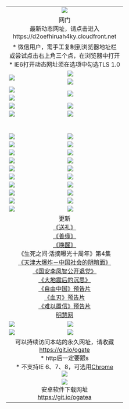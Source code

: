 ﻿<table>
  <tr></tr>
  <tr><td colspan=2 align=center><img src="https://cloud.githubusercontent.com/assets/11880933/13434984/f430fae2-e012-11e5-814f-c2df1e82b247.jpg" /></td></tr>
  <tr><td colspan=2 align=center>网门<br>最新动态网址，请点击进入
<br>https://d2oefhiruah4ky.cloudfront.net
    </td>
  </tr>
  <tr>
    <td colspan=2 align=center>* 微信用户，需手工复制到浏览器地址栏<br>或尝试点击右上角三个点，在浏览器中打开
    <br>* IE6打开动态网址须在选项中勾选TLS 1.0</td>
  </tr>
  <tr>
    <td rowspan=2><a href="https://d2oefhiruah4ky.cloudfront.net/ogUP.aspx?name=11DKC.mp4&list=11DKC" target="_blank"><img src="https://d2oefhiruah4ky.cloudfront.net/Up/11DKC1.jpg" /></a></td> 
    <td><div><a href="https://d2oefhiruah4ky.cloudfront.net/ogUP.aspx?name=LRWS.mp4&list=LRWS" target="_blank"><img src="https://d2oefhiruah4ky.cloudfront.net/Up/LRWS.jpg" /></a></td>
   </tr>
  <tr>
    <td><a href="https://d2oefhiruah4ky.cloudfront.net/ogNiceVedio.aspx" target="_blank"><img src="https://d2oefhiruah4ky.cloudfront.net/Up/11TGKDY.jpg" /></a></td>
  </tr>
  <tr>
    <td><a href="https://d2oefhiruah4ky.cloudfront.net/ogUP.aspx?name=JQR.mp4&count=2" target="_blank"><img src="https://d2oefhiruah4ky.cloudfront.net/Up/JQR.jpg" /></a></td>   
    <td rowspan=2><a href="https://d2oefhiruah4ky.cloudfront.net/ogUP.aspx?name=JP.mp4&count=9" target="_blank"><img src="https://d2oefhiruah4ky.cloudfront.net/Up/JP.jpg" /></td>
  </tr>
  <tr>
    <td><a href="https://d2oefhiruah4ky.cloudfront.net/ogUP.aspx?name=WH.mp4" target="_blank"><img src="https://d2oefhiruah4ky.cloudfront.net/Up/WH.jpg" /></a></td>
  </tr>
  <tr>
    <td><a href="https://d2oefhiruah4ky.cloudfront.net/ogUP.aspx?name=SSZJ.mp4&list=SSZJ" target="_blank"><img src="https://d2oefhiruah4ky.cloudfront.net/Up/SSZJ.jpg" /></a></td>
    <td><a href="https://d2oefhiruah4ky.cloudfront.net/ogUP.aspx?name=1XQK.mp4&count=13" target="_blank"><img src="https://d2oefhiruah4ky.cloudfront.net/Up/1XQK.jpg" /></a</td>
  </tr>
  <tr>
    <td><a href="https://d2oefhiruah4ky.cloudfront.net/ogUP.aspx?name=ZY.mp4&count=2015|16" target="_blank"><img src="https://d2oefhiruah4ky.cloudfront.net/Up/ZY.jpg" /></a</td>
    <td><a href="https://d2oefhiruah4ky.cloudfront.net/ogUP.aspx?name=XTFY.mp4&count=B|2,A|24" target="_blank"><img src="https://d2oefhiruah4ky.cloudfront.net/Up/XTFY.jpg" /></a></td>
  </tr>
  <tr height="40">
  </tr>
  <tr>
    <td><a href="https://d2oefhiruah4ky.cloudfront.net/ogUP.aspx?name=4SQQ.mp4&list=4SQQ" target="_blank"><img src="https://d2oefhiruah4ky.cloudfront.net/Up/4SQQ0.jpg"/></a></td>
    <td><a href="https://d2oefhiruah4ky.cloudfront.net/ogUP.aspx?name=4SHQ.mp4&list=4SHQ" target="_blank"><img src="https://d2oefhiruah4ky.cloudfront.net/Up/4SHQ0.jpg"/></a></td>
  </tr>
  <tr>
    <td><a href="https://d2oefhiruah4ky.cloudfront.net/ogUP.aspx?name=4SZG.mp4&list=4SZG" target="_blank"><img src="https://d2oefhiruah4ky.cloudfront.net/Up/4SZG0.jpg"/></a></td>
    <td><a href="https://d2oefhiruah4ky.cloudfront.net/ogUP.aspx?name=4SDJ.mp4&list=4SDJ" target="_blank"><img src="https://d2oefhiruah4ky.cloudfront.net/Up/4SDJ0.jpg"/></a></td>
  </tr>
  <tr>
    <td><a href="https://d2oefhiruah4ky.cloudfront.net/ogUP.aspx?name=4SGX.mp4&list=4SGX" target="_blank"><img src="https://d2oefhiruah4ky.cloudfront.net/Up/4SGX0.jpg"/></a></td>
    <td><a href="https://d2oefhiruah4ky.cloudfront.net/ogUP.aspx?name=4SHD.mp4&list=4SHD" target="_blank"><img src="https://d2oefhiruah4ky.cloudfront.net/Up/4SHD0.jpg"/></a></td>
  </tr>
  <tr>
    <td><a href="https://d2oefhiruah4ky.cloudfront.net/ogUP.aspx?name=4CTX.mp4&list=4CTX" target="_blank"><img src="https://d2oefhiruah4ky.cloudfront.net/Up/4CTX0.jpg"/></a></td>
    <td><a href="https://d2oefhiruah4ky.cloudfront.net/ogUP.aspx?name=4CWZ.mp4&list=4CWZ" target="_blank"><img src="https://d2oefhiruah4ky.cloudfront.net/Up/4CWZ0.jpg"/></a></td>
  </tr>
  <tr>
    <td><a href="https://d2oefhiruah4ky.cloudfront.net/onUP.aspx?name=https://d25hxnyejux8es.cloudfront.net/" target="_blank"><img src="https://d2oefhiruah4ky.cloudfront.net/Up/0DTW.jpg"/></a></td>
    <td><a href="https://d2oefhiruah4ky.cloudfront.net/onUP.aspx?name=https://d240ns8up8earz.cloudfront.net/acenter/" target="_blank"><img src="https://d2oefhiruah4ky.cloudfront.net/Up/0TDW.jpg" /></a></td>
  </tr>
  <tr>
    <td><a href="https://d2oefhiruah4ky.cloudfront.net/onUP.aspx?name=https://d4508d6vomz2p.cloudfront.net/gb/nsc413.htm" target="_blank"><img src="https://d2oefhiruah4ky.cloudfront.net/Up/0DJY.jpg" /></a></td>
    <td><a href="https://d2oefhiruah4ky.cloudfront.net/onUP.aspx?name=https://d3bxwq7vzudb5l.cloudfront.net/xtr/gb/prog204.html" target="_blank"><img src="https://d2oefhiruah4ky.cloudfront.net/Up/0XTR.jpg" /></a></td>
  </tr>
  <tr>
    <td><a href="https://d2oefhiruah4ky.cloudfront.net/onUP.aspx?name=https://d3aj00iefsmfgc.cloudfront.net/" target="_blank"><img src="https://d2oefhiruah4ky.cloudfront.net/Up/0MHW.jpg" /></a></td>
    <td><a href="https://d2oefhiruah4ky.cloudfront.net/onUP.aspx?name=https://d1sbg9daat0zu5.cloudfront.net/" target="_blank"><img src="https://d2oefhiruah4ky.cloudfront.net/Up/0ZJW.jpg" /></a></td>
  </tr>
  <tr>
    <td><a href="https://d2oefhiruah4ky.cloudfront.net/ogUP.aspx?name=0FG.zip" target="_blank"><img src="https://d2oefhiruah4ky.cloudfront.net/Up/0FG.jpg" /></a></td>
    <td><a href="https://d2oefhiruah4ky.cloudfront.net/ogUP.aspx?name=0FGA.apk" target="_blank"><img src="https://d2oefhiruah4ky.cloudfront.net/Up/0FGA.jpg" /></a></td>
  </tr>
  <tr>
    <td><a href="https://d2oefhiruah4ky.cloudfront.net/ogUP.aspx?name=0U.zip" target="_blank"><img src="https://d2oefhiruah4ky.cloudfront.net/Up/0U.jpg" /></a></td>
    <td><a href="https://d2oefhiruah4ky.cloudfront.net/ogUP.aspx?name=0UA.apk" target="_blank"><img src="https://d2oefhiruah4ky.cloudfront.net/Up/0UA.jpg" /></a></td>
  </tr>
  <tr>
    <td><a href="https://d2oefhiruah4ky.cloudfront.net/ogUP.aspx?name=0iPPOTV.zip" target="_blank"><img src="https://d2oefhiruah4ky.cloudfront.net/Up/0iPPOTV.jpg" /></a></td>
    <td><a href="https://d2oefhiruah4ky.cloudfront.net/ogUP.aspx?name=0iNTD.apk" target="_blank"><img src="https://d2oefhiruah4ky.cloudfront.net/Up/0iNTD.jpg" /></a></td>
  </tr>
  <tr>
    <td colspan=2 align=center>更新<br>
      <a href="https://d2oefhiruah4ky.cloudfront.net/ogUP.aspx?name=4ESL.mp4" target="_blank">《送礼》</a><br>
      <a href="https://d2oefhiruah4ky.cloudfront.net/ogUP.aspx?name=4ESY.mp4" target="_blank">《善缘》</a><br>
      <a href="https://d2oefhiruah4ky.cloudfront.net/ogUP.aspx?name=4EHX.mp4" target="_blank">《唤醒》</a><br>
      《生死之间·活摘曝光十周年》第4集</a><br>
      <a href="https://d2oefhiruah4ky.cloudfront.net/ogUP.aspx?name=4TJDBZ.mp4" target="_blank">《天津大爆炸－中国社会的阴暗面》</a><br>
      <a href="https://d2oefhiruah4ky.cloudfront.net/ogUP.aspx?name=4LFZ.mp4" target="_blank">《国安李凤智公开退党》</a><br>
      <a href="https://d2oefhiruah4ky.cloudfront.net/ogUP.aspx?name=4DDZHDCS.mp4" target="_blank">《大地震后的沉思》</a><br>
      <a href="https://d2oefhiruah4ky.cloudfront.net/ogUP.aspx?name=11ZYZG0.mp4" target="_blank">《自由中国》预告片</a><br>
      <a href="https://d2oefhiruah4ky.cloudfront.net/ogUP.aspx?name=11XR.mp4" target="_blank">《血刃》预告片</a><br>
      <a href="https://d2oefhiruah4ky.cloudfront.net/ogUP.aspx?name=11NYZX.mp4&count=2" target="_blank">《难以置信》预告片</a><br>
      <a href="https://d2oefhiruah4ky.cloudfront.net/onUP.aspx?name=https://www.minghui.org/" target="_blank">明慧网</a></td>
    </td>
  </tr>
  <tr>
    <td><a href="https://d2oefhiruah4ky.cloudfront.net/ogNice.aspx" target="_blank"><img src="https://cloud.githubusercontent.com/assets/11880933/13720378/f84bb392-e841-11e5-8739-815049dd6ff8.jpg" /></a></td>
    <td><a href="https://d2oefhiruah4ky.cloudfront.net/onCO.aspx?ob=600事物&op=增删改&args=WH1~%23类型6新闻%7c%23类型6评论&mode=" target="_blank"><img src="https://cloud.githubusercontent.com/assets/11880933/13720380/04d76a16-e842-11e5-8833-e627daa88802.jpg" /></a></td> 
  </tr>
  <tr>
    <td><a href="https://d2oefhiruah4ky.cloudfront.net/ogDY.aspx" target="_blank"><img src="https://cloud.githubusercontent.com/assets/11880933/13720384/11817090-e842-11e5-9571-7dc2f1af9f42.jpg" /></a></td>
    <td><a href="https://d2oefhiruah4ky.cloudfront.net/ogST.aspx" target="_blank"><img src="https://cloud.githubusercontent.com/assets/11880933/13720385/1467ea3c-e842-11e5-86df-c96c9a556aaf.jpg" /></a></td> 
  </tr>
  <!--tr>
    <td colspan=2 align=center>
      <微信可扫描以下临时二维码<br/>https://bit.ly/1mBQHW8<br/><a href="https://d2oefhiruah4ky.cloudfront.net/Up/0WMGDL3.png" target="_blank"><img src="https://d2oefhiruah4ky.cloudfront.net/Up/0WMGD3.png"/></a>
  </tr-->
  <tr>
    <td colspan=2 align=center>可以持续访问本站的永久网址，请收藏<br/><a href="https://git.io/ogate" target="_blank">https://git.io/ogate</a><br/>* http后一定要跟s<br/>* 不支持IE 6、7、8，可选用<a href="http://www.odisk.org/Upload/0ChromePortable.zip">Chrome</a><br/><a href="https://d2oefhiruah4ky.cloudfront.net/Up/0WMGDL2.png" target="_blank"><img src="https://d2oefhiruah4ky.cloudfront.net/Up/0WMGD2.png"/></a></td>
  </tr>
  <tr>
    <td colspan=2 align=center><a href="https://d2oefhiruah4ky.cloudfront.net/ogUP.aspx?name=0oGate.apk" target="_blank"><img src="https://cloud.githubusercontent.com/assets/11880933/13720399/75e143ee-e842-11e5-9f0a-1421f423c80f.jpg" /></a><br>安卓软件下载网址<br><a href="https://git.io/ogatea">https://git.io/ogatea</a></td>
  </tr>
  <!--tr>
    <td colspan=2 align=center>可能失效的动态网址
    </td>
  </tr-->
</table>
